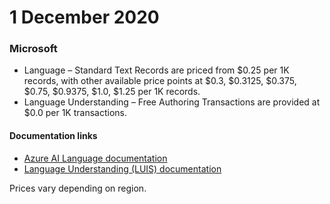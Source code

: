# 1 December 2020

### Microsoft

- Language – Standard Text Records are priced from $0.25 per 1K records, with other available price points at $0.3, $0.3125, $0.375, $0.75, $0.9375, $1.0, $1.25 per 1K records.
- Language Understanding – Free Authoring Transactions are provided at $0.0 per 1K transactions.

#### Documentation links
- [Azure AI Language documentation](https://learn.microsoft.com/en-us/azure/ai-services/language-service/)
- [Language Understanding (LUIS) documentation](https://learn.microsoft.com/en-us/azure/ai-services/luis/)

Prices vary depending on region.